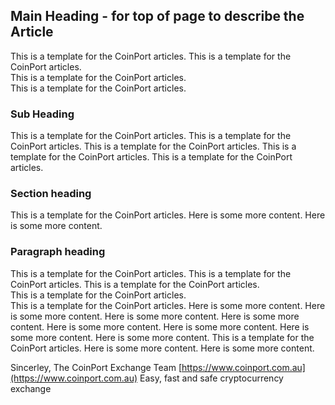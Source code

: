## Main Heading - for top of page to describe the Article
This is a template for the CoinPort articles. This is a template for the CoinPort articles.<br />This is a template for the CoinPort articles.<br />This is a template for the CoinPort articles.

### Sub Heading
This is a template for the CoinPort articles. This is a template for the CoinPort articles. This is a template for the CoinPort articles. This is a template for the CoinPort articles. This is a template for the CoinPort articles.

### Section heading
This is a template for the CoinPort articles.
Here is some more content.
Here is some more content.

### Paragraph heading
This is a template for the CoinPort articles.
This is a template for the CoinPort articles. This is a template for the CoinPort articles.<br />This is a template for the CoinPort articles.<br />This is a template for the CoinPort articles.
Here is some more content. Here is some more content. Here is some more content. Here is some more content. Here is some more content. Here is some more content. Here is some more content.
Here is some more content.
This is a template for the CoinPort articles.
Here is some more content.
Here is some more content.

Sincerley,
The CoinPort Exchange Team
[https://www.coinport.com.au](https://www.coinport.com.au)
Easy, fast and safe cryptocurrency exchange
